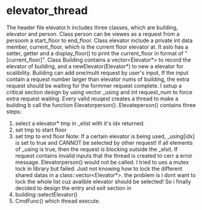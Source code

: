 # elevator_thread
The header file elevator.h includes three classes, which are building, elevator and person.
  Class person can be viewes as a request from a persoom a start_floor to end_floor.
  Class elevator include a private int data member, current_floor, which is the current floor elevator at. It aslo has a setter, getter and a display_floor() to print the current_floor in format of "[current_floor]".
  Class Building contains a vector<Elevator*> to record the elevator of building, and a newElevator(Elevator*) to new a elevator for scalibility. Building can add one/multi request by user's input, If the input contain a request number larger than elevator nums of building, 
the extra request should be waiting for the formmer request complete. I setup a critical section design by using vector<bool> _using and int request_num to force extra request waiting. 
  Every valid reuqest creates a thread to make a building b call the function Elevatorperson(). Elevateperson() contains three steps:
  1. select a elevator* tmp in _elist with it's idx returned.
  2. set tmp to start floor
  3. set tmp to end floor 
 Note:
  If a certain elevator is being used, _using[idx] is set to true and CANNOT be selected by other request! if all elements of _using is true, then the request is blocking outside the _elsit.
  If request contains invalid inputs that the thread is created to cerr a error message. Elevatorperson() would not be called.
  I tried to ues a mutex lock in library but failed. Just not knowing how to lock the different shared datas in a class::vector<Elevator*>. the problem is i dont want to lock the whole list cuz avalible elevator should be selected!
  So i finally decided to design the entry and exit section in 
  1. building::selectElevator()
  2. CmdFunc() which thread execute.
 

